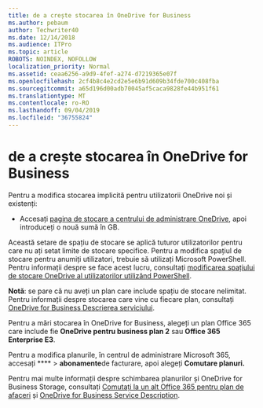 ```yaml
---
title: de a crește stocarea în OneDrive for Business
ms.author: pebaum
author: Techwriter40
ms.date: 12/14/2018
ms.audience: ITPro
ms.topic: article
ROBOTS: NOINDEX, NOFOLLOW
localization_priority: Normal
ms.assetid: ceaa6256-a9d9-4fef-a274-d7219365e07f
ms.openlocfilehash: 2cf4b8c4e2cd2e5e6b91d609b34fde700c408fba
ms.sourcegitcommit: a65d196d00adb70045af5caca9828fe44b951f61
ms.translationtype: MT
ms.contentlocale: ro-RO
ms.lasthandoff: 09/04/2019
ms.locfileid: "36755824"
---
```

# <a name="how-to-increase-storage-in-onedrive-for-business"></a>de a crește stocarea în OneDrive for Business

Pentru a modifica stocarea implicită pentru utilizatorii OneDrive noi și existenți:
  
- Accesați [pagina de stocare a centrului de administrare OneDrive](https://admin.onedrive.com/?v=StorageSettings), apoi introduceți o nouă sumă în GB.
    
Această setare de spațiu de stocare se aplică tuturor utilizatorilor pentru care nu ați setat limite de stocare specifice. Pentru a modifica spațiul de stocare pentru anumiți utilizatori, trebuie să utilizați Microsoft PowerShell. Pentru informații despre se face acest lucru, consultați [modificarea spațiului de stocare OneDrive al utilizatorilor utilizând PowerShell](https://go.microsoft.com/fwlink/?linkid=866402). 
  
 **Notă**: se pare că nu aveți un plan care include spațiu de stocare nelimitat. Pentru informații despre stocarea care vine cu fiecare plan, consultați [OneDrive for Business Descrierea serviciului](https://go.microsoft.com/fwlink/p/?LinkID=826071).
  
Pentru a mări stocarea în OneDrive for Business, alegeți un plan Office 365 care include fie **OneDrive pentru business plan 2** sau **Office 365 Enterprise E3**. 
  
Pentru a modifica planurile, în centrul de administrare Microsoft 365, accesați **** \> **abonamente**de facturare, apoi alegeți **Comutare planuri.**
  
Pentru mai multe informații despre schimbarea planurilor și OneDrive for Business Storage, consultați [Comutați la un alt Office 365 pentru plan de afaceri](https://go.microsoft.com/fwlink/?LinkId=2031117) și [OneDrive for Business Service Description](https://go.microsoft.com/fwlink/?LinkId-2031122).
  

